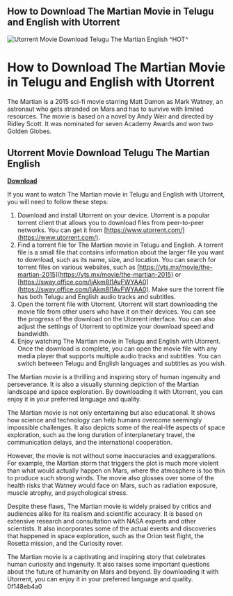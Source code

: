 ## How to Download The Martian Movie in Telugu and English with Utorrent

 
![Utorrent Movie Download Telugu The Martian English ^HOT^](https://img1.hotstarext.com/image/upload/f_auto,t_hcdl/sources/r1/cms/prod/7544/177544-h)

 
# How to Download The Martian Movie in Telugu and English with Utorrent
  
The Martian is a 2015 sci-fi movie starring Matt Damon as Mark Watney, an astronaut who gets stranded on Mars and has to survive with limited resources. The movie is based on a novel by Andy Weir and directed by Ridley Scott. It was nominated for seven Academy Awards and won two Golden Globes.
 
## Utorrent Movie Download Telugu The Martian English


[**Download**](https://www.google.com/url?q=https%3A%2F%2Furloso.com%2F2tKnOr&sa=D&sntz=1&usg=AOvVaw2tGvC3ug1vqgqvnQ3_fBiC)

  
If you want to watch The Martian movie in Telugu and English with Utorrent, you will need to follow these steps:
  
1. Download and install Utorrent on your device. Utorrent is a popular torrent client that allows you to download files from peer-to-peer networks. You can get it from [https://www.utorrent.com/](https://www.utorrent.com/).
2. Find a torrent file for The Martian movie in Telugu and English. A torrent file is a small file that contains information about the larger file you want to download, such as its name, size, and location. You can search for torrent files on various websites, such as [https://yts.mx/movie/the-martian-2015](https://yts.mx/movie/the-martian-2015) or [https://sway.office.com/ljAkm8I1AvFWYAA0](https://sway.office.com/ljAkm8I1AvFWYAA0). Make sure the torrent file has both Telugu and English audio tracks and subtitles.
3. Open the torrent file with Utorrent. Utorrent will start downloading the movie file from other users who have it on their devices. You can see the progress of the download on the Utorrent interface. You can also adjust the settings of Utorrent to optimize your download speed and bandwidth.
4. Enjoy watching The Martian movie in Telugu and English with Utorrent. Once the download is complete, you can open the movie file with any media player that supports multiple audio tracks and subtitles. You can switch between Telugu and English languages and subtitles as you wish.

The Martian movie is a thrilling and inspiring story of human ingenuity and perseverance. It is also a visually stunning depiction of the Martian landscape and space exploration. By downloading it with Utorrent, you can enjoy it in your preferred language and quality.
  
The Martian movie is not only entertaining but also educational. It shows how science and technology can help humans overcome seemingly impossible challenges. It also depicts some of the real-life aspects of space exploration, such as the long duration of interplanetary travel, the communication delays, and the international cooperation.
  
However, the movie is not without some inaccuracies and exaggerations. For example, the Martian storm that triggers the plot is much more violent than what would actually happen on Mars, where the atmosphere is too thin to produce such strong winds. The movie also glosses over some of the health risks that Watney would face on Mars, such as radiation exposure, muscle atrophy, and psychological stress.
  
Despite these flaws, The Martian movie is widely praised by critics and audiences alike for its realism and scientific accuracy. It is based on extensive research and consultation with NASA experts and other scientists. It also incorporates some of the actual events and discoveries that happened in space exploration, such as the Orion test flight, the Rosetta mission, and the Curiosity rover.
  
The Martian movie is a captivating and inspiring story that celebrates human curiosity and ingenuity. It also raises some important questions about the future of humanity on Mars and beyond. By downloading it with Utorrent, you can enjoy it in your preferred language and quality.
 0f148eb4a0
